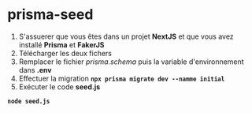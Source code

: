 # prisma-seed
1. S'assuerer que vous êtes dans un projet **NextJS** et que vous avez installé **Prisma** et **FakerJS**
2. Télécharger les deux fichers
3. Remplacer le fichier *prisma.schema* puis la variable d'environnement dans **.env**
4. Effectuer la migration **``npx prisma migrate dev --namme initial``**
5. Exécuter le code **seed.js**
    
  **``node seed.js``**
